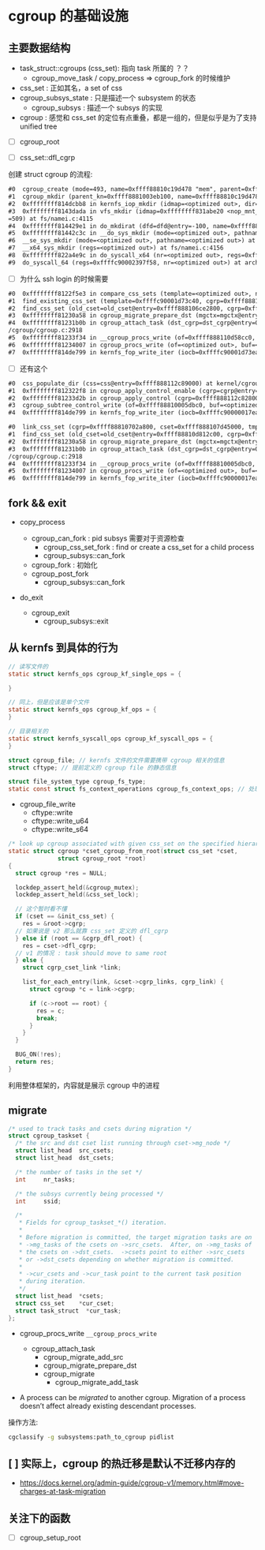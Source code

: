 # cgroup 的基础设施

## 主要数据结构
- task_struct::cgroups (css_set): 指向 task 所属的 ？？
  - cgroup_move_task / copy_process => cgroup_fork 的时候维护
- css_set : 正如其名，a set of css
- cgroup_subsys_state : 只是描述一个 subsystem 的状态
  - cgroup_subsys : 描述一个 subsys 的实现
- cgroup : 感觉和 css_set 的定位有点重叠，都是一组的，但是似乎是为了支持 unified tree
- [ ] cgroup_root
- [ ] css_set::dfl_cgrp


创建 struct cgroup 的流程:
```txt
#0  cgroup_create (mode=493, name=0xffff88810c19d478 "mem", parent=0xffffffff83168350 <cgrp_dfl_root+16>) at kernel/cgroup/cgroup.c:5588
#1  cgroup_mkdir (parent_kn=0xffff8881003eb100, name=0xffff88810c19d478 "mem", mode=<optimized out>) at kernel/cgroup/cgroup.c:5738
#2  0xffffffff814dcbb8 in kernfs_iop_mkdir (idmap=<optimized out>, dir=<optimized out>, dentry=0xffff88810c19d440, mode=<optimized out>) at fs/kernfs/dir.c:1219
#3  0xffffffff8143dada in vfs_mkdir (idmap=0xffffffff831abe20 <nop_mnt_idmap>, dir=0xffff888110092490, dentry=dentry@entry=0xffff88810c19d440, mode=<optimized out>, mode@entry
=509) at fs/namei.c:4115
#4  0xffffffff814429e1 in do_mkdirat (dfd=dfd@entry=-100, name=0xffff888106312000, mode=mode@entry=509) at ./include/linux/mount.h:80
#5  0xffffffff81442c3c in __do_sys_mkdir (mode=<optimized out>, pathname=<optimized out>) at fs/namei.c:4158
#6  __se_sys_mkdir (mode=<optimized out>, pathname=<optimized out>) at fs/namei.c:4156
#7  __x64_sys_mkdir (regs=<optimized out>) at fs/namei.c:4156
#8  0xffffffff822a4e9c in do_syscall_x64 (nr=<optimized out>, regs=0xffffc90002397f58) at arch/x86/entry/common.c:50
#9  do_syscall_64 (regs=0xffffc90002397f58, nr=<optimized out>) at arch/x86/entry/common.c:80
```

- [ ] 为什么 ssh login 的时候需要
```txt
#0  0xffffffff8122f5e3 in compare_css_sets (template=<optimized out>, new_cgrp=<optimized out>, old_cset=<optimized out>, cset=<optimized out>) at kernel/cgroup/cgroup.c:1041
#1  find_existing_css_set (template=0xffffc90001d73c40, cgrp=0xffff88811311a000, old_cset=0xffff888106ce2800) at kernel/cgroup/cgroup.c:1120
#2  find_css_set (old_cset=old_cset@entry=0xffff888106ce2800, cgrp=0xffff88811311a000) at kernel/cgroup/cgroup.c:1222
#3  0xffffffff81230a58 in cgroup_migrate_prepare_dst (mgctx=mgctx@entry=0xffffc90001d73d30) at kernel/cgroup/cgroup.c:2814
#4  0xffffffff81231b0b in cgroup_attach_task (dst_cgrp=dst_cgrp@entry=0xffff88811311a000, leader=leader@entry=0xffff888106910000, threadgroup=threadgroup@entry=true) at kernel
/cgroup/cgroup.c:2918
#5  0xffffffff81233f34 in __cgroup_procs_write (of=0xffff888110d58cc0, buf=<optimized out>, threadgroup=threadgroup@entry=true) at kernel/cgroup/cgroup.c:5172
#6  0xffffffff81234007 in cgroup_procs_write (of=<optimized out>, buf=<optimized out>, nbytes=5, off=<optimized out>) at kernel/cgroup/cgroup.c:5185
#7  0xffffffff814de799 in kernfs_fop_write_iter (iocb=0xffffc90001d73ea0, iter=<optimized out>) at fs/kernfs/file.c:334
```
- [ ] 还有这个
```txt
#0  css_populate_dir (css=css@entry=0xffff888112c89000) at kernel/cgroup/cgroup.c:1750
#1  0xffffffff812322f8 in cgroup_apply_control_enable (cgrp=cgrp@entry=0xffff888112c82800) at kernel/cgroup/cgroup.c:3257
#2  0xffffffff81233d2b in cgroup_apply_control (cgrp=0xffff888112c82800) at kernel/cgroup/cgroup.c:3331
#3  cgroup_subtree_control_write (of=0xffff88810005dbc0, buf=<optimized out>, nbytes=8, off=<optimized out>) at kernel/cgroup/cgroup.c:3485
#4  0xffffffff814de799 in kernfs_fop_write_iter (iocb=0xffffc90000017ea0, iter=<optimized out>) at fs/kernfs/file.c:334
```

```txt
#0  link_css_set (cgrp=0xffff88810702a800, cset=0xffff888107d45000, tmp_links=0xffffc90000017c30) at kernel/cgroup/cgroup.c:1183
#1  find_css_set (old_cset=old_cset@entry=0xffff88810d812c00, cgrp=0xffff88810702a800) at kernel/cgroup/cgroup.c:1264
#2  0xffffffff81230a58 in cgroup_migrate_prepare_dst (mgctx=mgctx@entry=0xffffc90000017d30) at kernel/cgroup/cgroup.c:2814
#3  0xffffffff81231b0b in cgroup_attach_task (dst_cgrp=dst_cgrp@entry=0xffff88810702a800, leader=leader@entry=0xffff88811b202300, threadgroup=threadgroup@entry=true) at kernel
/cgroup/cgroup.c:2918
#4  0xffffffff81233f34 in __cgroup_procs_write (of=0xffff88810005dbc0, buf=<optimized out>, threadgroup=threadgroup@entry=true) at kernel/cgroup/cgroup.c:5172
#5  0xffffffff81234007 in cgroup_procs_write (of=<optimized out>, buf=<optimized out>, nbytes=5, off=<optimized out>) at kernel/cgroup/cgroup.c:5185
#6  0xffffffff814de799 in kernfs_fop_write_iter (iocb=0xffffc90000017ea0, iter=<optimized out>) at fs/kernfs/file.c:334
```


## fork && exit
- copy_process
  - cgroup_can_fork : pid subsys 需要对于资源检查
    - cgroup_css_set_fork : find or create a css_set for a child process
    - cgroup_subsys::can_fork
  - cgroup_fork : 初始化
  - cgroup_post_fork
    - cgroup_subsys::can_fork

- do_exit
  - cgroup_exit
    - cgroup_subsys::exit

## 从 kernfs 到具体的行为
```c
// 读写文件的
static struct kernfs_ops cgroup_kf_single_ops = {

}

// 同上，但是应该是单个文件
static struct kernfs_ops cgroup_kf_ops = {
}

// 目录相关的
static struct kernfs_syscall_ops cgroup_kf_syscall_ops = {
}

struct cgroup_file; // kernfs 文件的文件需要携带 cgroup 相关的信息
struct cftype; // 提前定义的 cgroup file 的静态信息

struct file_system_type cgroup_fs_type;
static const struct fs_context_operations cgroup_fs_context_ops; // 处理 mount 参数
```

- cgroup_file_write
  - cftype::write
  - cftype::write_u64
  - cftype::write_s64

```c
/* look up cgroup associated with given css_set on the specified hierarchy */
static struct cgroup *cset_cgroup_from_root(struct css_set *cset,
              struct cgroup_root *root)
{
  struct cgroup *res = NULL;

  lockdep_assert_held(&cgroup_mutex);
  lockdep_assert_held(&css_set_lock);

  // 这个暂时看不懂
  if (cset == &init_css_set) {
    res = &root->cgrp;
  // 如果说是 v2 那么就靠 css_set 定义的 dfl_cgrp
  } else if (root == &cgrp_dfl_root) {
    res = cset->dfl_cgrp;
  // v1 的情况 : task should move to same root
  } else {
    struct cgrp_cset_link *link;

    list_for_each_entry(link, &cset->cgrp_links, cgrp_link) {
      struct cgroup *c = link->cgrp;

      if (c->root == root) {
        res = c;
        break;
      }
    }
  }

  BUG_ON(!res);
  return res;
}
```
利用整体框架的，内容就是展示 cgroup 中的进程

## migrate
```c
/* used to track tasks and csets during migration */
struct cgroup_taskset {
  /* the src and dst cset list running through cset->mg_node */
  struct list_head  src_csets;
  struct list_head  dst_csets;

  /* the number of tasks in the set */
  int     nr_tasks;

  /* the subsys currently being processed */
  int     ssid;

  /*
   * Fields for cgroup_taskset_*() iteration.
   *
   * Before migration is committed, the target migration tasks are on
   * ->mg_tasks of the csets on ->src_csets.  After, on ->mg_tasks of
   * the csets on ->dst_csets.  ->csets point to either ->src_csets
   * or ->dst_csets depending on whether migration is committed.
   *
   * ->cur_csets and ->cur_task point to the current task position
   * during iteration.
   */
  struct list_head  *csets;
  struct css_set    *cur_cset;
  struct task_struct  *cur_task;
};
```

- cgroup_procs_write
  `__cgroup_procs_write`
    - cgroup_attach_task
      - cgroup_migrate_add_src
      - cgroup_migrate_prepare_dst
      - cgroup_migrate
        - cgroup_migrate_add_task

- A process can be *migrated* to another cgroup. Migration of a process doesn’t affect already existing descendant processes.

操作方法:
```sh
cgclassify -g subsystems:path_to_cgroup pidlist
```

## [ ] 实际上，cgroup 的热迁移是默认不迁移内存的
- https://docs.kernel.org/admin-guide/cgroup-v1/memory.html#move-charges-at-task-migration

## 关注下的函数
- [ ] cgroup_setup_root
